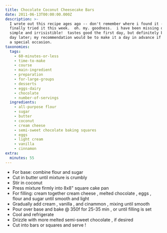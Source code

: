 ```yaml
---
title: Chocolate Coconut Cheesecake Bars
date: 2011-06-13T00:00:00.000Z
description: >-
  I wrote out this recipe ages ago -- don't remember where i found it -- but
  finally tried it this week.  oh. my. goodness.  i have been missing out!!! 
  simple and irrisistible!  tastes good the first day, but definitely better a
  day later; my recommendation would be to make it a day in advance if it's for
  a special occasion.
taxonomies:
  tags:
    - 60-minutes-or-less
    - time-to-make
    - course
    - main-ingredient
    - preparation
    - for-large-groups
    - desserts
    - eggs-dairy
    - chocolate
    - number-of-servings
  ingredients:
    - all-purpose flour
    - sugar
    - butter
    - coconut
    - cream cheese
    - semi-sweet chocolate baking squares
    - eggs
    - light cream
    - vanilla
    - cinnamon
extra:
  minutes: 55
---
```

 - For base: combine flour and sugar
 - Cut in butter until mixture is crumbly
 - Stir in coconut
 - Press mixture firmly into 8x8" square cake pan
 - For filling: cream together cream cheese , melted chocolate , eggs , flour and sugar until smooth and light
 - Gradually add cream , vanilla , and cinammon , mixing until smooth
 - Pour over base and bake @ 350f for 25-35 min , or until filling is set
 - Cool and refrigerate
 - Drizzle with more melted semi-sweet chocolate , if desired
 - Cut into bars or squares and serve !
